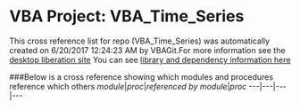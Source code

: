 # VBA Project: VBA_Time_Series
This cross reference list for repo (VBA_Time_Series) was automatically created on 6/20/2017 12:24:23 AM by VBAGit.For more information see the [desktop liberation site](http://ramblings.mcpher.com/Home/excelquirks/drivesdk/gettinggithubready "desktop liberation")
You can see [library and dependency information here](dependencies.md)

###Below is a cross reference showing which modules and procedures reference which others
*module*|*proc*|*referenced by module*|*proc*
---|---|---|---
